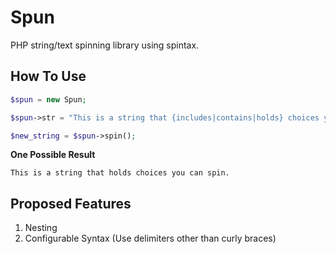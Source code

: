 Spun
=====

PHP string/text spinning library using spintax.

How To Use
-----

```php
$spun = new Spun;

$spun->str = "This is a string that {includes|contains|holds} choices you can spin.";

$new_string = $spun->spin();
```

**One Possible Result**

```
This is a string that holds choices you can spin.
```

Proposed Features
----
1. Nesting
2. Configurable Syntax (Use delimiters other than curly braces)
